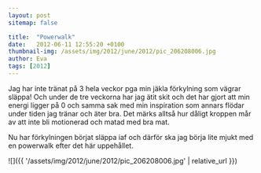 ```yaml
---
layout: post
sitemap: false

title:  "Powerwalk"
date:   2012-06-11 12:55:20 +0100
thumbnail-img: /assets/img/2012/june/2012/pic_206208006.jpg
author: Eva
tags: [2012]
---
```


Jag har inte tränat på 3 hela veckor pga min jäkla förkylning som vägrar släppa! Och under de tre veckorna har jag ätit skit och det har gjort att min energi ligger på 0 och samma sak med min inspiration som annars flödar under tiden jag tränar och äter bra. Det märks alltså hur dåligt kroppen mår av att inte bli motionerad och matad med bra mat.

Nu har förkylningen börjat släppa iaf och därför ska jag börja lite mjukt med en powerwalk efter det här uppehållet.

![]({{ '/assets/img/2012/june/2012/pic_206208006.jpg'  | relative_url }})

